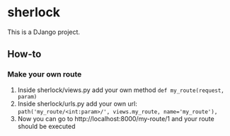 # sherlock

This is a DJango project.

## How-to

### Make your own route

1. Inside sherlock/views.py add your own method `def my_route(request, param)`
2. Inside sherlock/urls.py add your own url: `path('my_route/<int:param>/', views.my_route, name='my_route'),`
3. Now you can go to http://localhost:8000/my-route/1 and your route should be executed
